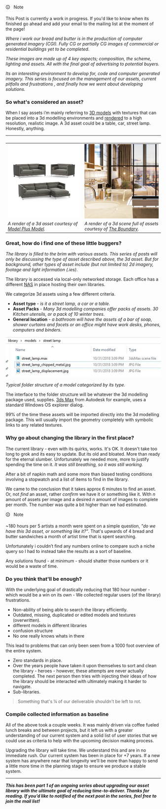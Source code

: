 <div  class="markdown-info">
<div  class="markdown-info-header">&#128712;  &nbsp; Note</div>
<div  class="markdown-info-body">

This Post is currently a work in progress. If you'd like to know when its finished go ahead and add your email to the mailing list at the moment of the page!

</div>
</div>

_Where i work our bread and butter is in the production of computer generated imagery (CGI). Fully CG or partially CG images of commercial or residential buildings yet to be completed._

_These images are made up of 4 key aspects; composition, the scheme, lighting and assets. All with the final goal of advertising to potential buyers._

_Its an interesting environment to develop for, code and computer generated imagery. This series is focused on the management of our assets, current pitfalls and frustrations , and finally how we went about developing solutions._

### So what's considered an asset?

When I say assets i’m mainly referring to [3D models](https://en.wikipedia.org/wiki/3D_modeling) with textures that can be placed into a 3d modelling environments and [rendered](https://en.wikipedia.org/wiki/Rendering_(computer_graphics)) to a high resolution, realistic image. A 3d asset could be a table, car, street lamp. Honestly, anything.

&nbsp;|&nbsp;
------------- | -------------
![render_of_random_asset.jpg](render_of_random_asset_from_model_plus_model.jpg  "A render of a 3d asset.") | ![full_scene_3d_render.jpg](full_scene_3d_render_from_the_boundary.jpg  "A render of a 3d scene full of assets.")
_A render of a 3d asset courtesy of [Model Plus Model](https://www.modelplusmodel.com/)._ | _A render of a 3d scene full of assets courtesy of [The Boundary](https://www.the-boundary.com/)._  

### Great, how do i find one of these little buggers?

_The library is filled to the brim with various assets. This series of posts will only be discussing the type of asset described above, the 3d asset. But for background, other types of asset include (but not limited to) 2d imagery, footage and light information (.ies)_.

The library is accessed via local-only networked storage. Each office has a different [NAS](https://en.wikipedia.org/wiki/Network-attached_storage) in place hosting their own libraries.

We categorize 3d assets using a few different criteria.

*  **Asset type** - *is it a street lamp, a car or a table.*
*  **Asset Packs** - *Many 3d modelling companies offer packs of assets. 30 Kitchen utensils, or a pack of 10 winter trees.*
*  **General location** - *a bathroom will have the assets of a bar of soap, shower curtains and facets or an office might have work desks, phones, computers and binders.*

![folder structure](folderstructure.jpg  "folder structure")

*Typical folder structure of a model categorized by its type.*

The interface to the folder structure will be whatever the 3d modelling package used, supplies. [3ds Max](https://www.autodesk.com/products/3ds-max/overview) from Autodesk for example, uses a standard Windows OS explorer dialog.

99% of the time these assets will be imported directly into the 3d modelling package. This will usually import the geometry completely with symbolic links to any related textures.

### Why go about changing the library in the first place?

The current library - even with its quirks, works. It's OK. It doesn't take too long to grok and its easy to update. But its old and bloated. More than ready for the eternal slumber. Unfortunately we needed more, more to justify spending the time on it. _It was still breathing, so it was still working._

After a bit of napkin math and some more than biased testing conditions involving a stopwatch and a list of items to find in the library.

We came to the conclusion that it takes approx 6 minutes to find an asset. Or, not *find* an asset, rather *confirm* we have it or something like it. With _n_ amount of assets per image and a desired _n_ amount of images to complete per month. The number was quite a bit higher than we had estimated.

<div  class="markdown-info">
<div  class="markdown-info-header">&#128712;  &nbsp; Note</div>
<div  class="markdown-info-body">

~180 hours per 5 artists a month were spent on a simple question, <i>"do we have this 3d asset, or something like it?"</i>. That's upwards of 4 bread and butter sandwiches a month of artist time that is spent searching.

</div>
</div>

Unfortunately i couldn’t find any numbers online to compare such a niche query so I had to instead take the results as a sort of baseline.

Any solutions found - at minimum - should shatter those numbers or it would be a waste of time.

### Do you think that'll be enough?

With the underlying goal of drastically reducing that 180 hour number - which would be a win on its own - We collected regular users (of the library) frustrations.

* Non-ability of being able to search the library efficiently.
* Outdated, missing, duplicated or edited models and textures (overwritten).
* different models in different libraries
* confusion structure
* No one really knows whats in there

This lead to problems that can only been seen from a 1000 foot overview of the entire system.

* Zero standards in place.
* Over the years people have taken it upon themselves to sort and clean the library - heroes - however, these attempts are never actually completed. The next person then tries with injecting their ideas of how the library should be interacted with ultimately making it harder to navigate.
* Sub-libraries.

> Something that's ¼ of our deliverable shouldn't be left to rot.

### Compile collected information as baseline

All of the above took a couple weeks. It was mainly driven via coffee fueled lunch breaks and between projects, but it left us with a greater understanding of our current system and a solid list of user stories that we could use as criteria to help with the upcoming decision making process.

Upgrading the library will take time. We understand this and are in no immediate rush. Our current system has been in place for +7 years. If a new system has anywhere near that longevity we’ll be more than happy to send a little more time in the planning stage to ensure we produce a stable system.

<hr>

**_This has been part 1 of an ongoing series about upgrading our asset library with the ultimate goal of reducing time-to-deliver. Thanks for reading. If you’d like to notified of the next post in the series, feel free to join the mail list!_**
